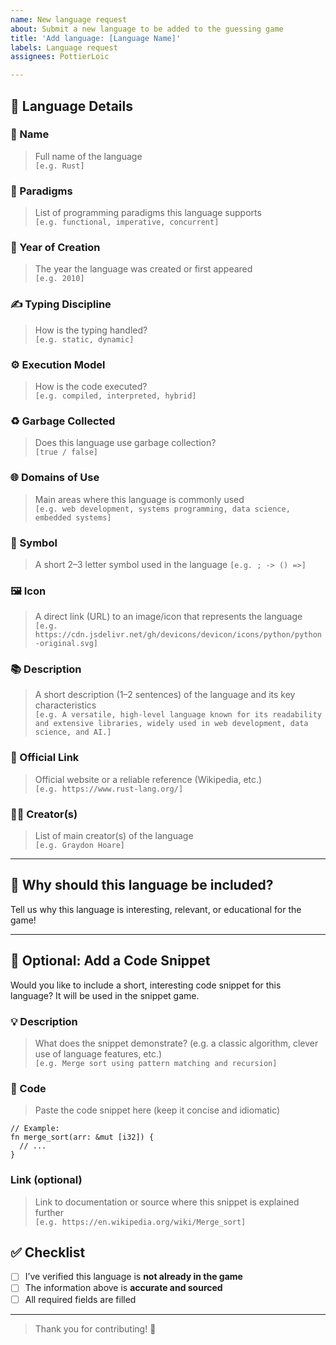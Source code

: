 ```yaml
---
name: New language request
about: Submit a new language to be added to the guessing game
title: 'Add language: [Language Name]'
labels: Language request
assignees: PottierLoic

---
```


## 📌 Language Details

### 🧾 Name
> Full name of the language  
`[e.g. Rust]`

### 🧠 Paradigms
> List of programming paradigms this language supports  
`[e.g. functional, imperative, concurrent]`

### 📆 Year of Creation
> The year the language was created or first appeared  
`[e.g. 2010]`

### ✍️ Typing Discipline
> How is the typing handled?  
`[e.g. static, dynamic]`

### ⚙️ Execution Model
> How is the code executed?  
`[e.g. compiled, interpreted, hybrid]`

### ♻️ Garbage Collected
> Does this language use garbage collection?  
`[true / false]`

### 🌐 Domains of Use
> Main areas where this language is commonly used  
`[e.g. web development, systems programming, data science, embedded systems]`

### 🔣 Symbol
> A short 2–3 letter symbol used in the language
`[e.g. ; -> () =>]`

### 🖼️ Icon
> A direct link (URL) to an image/icon that represents the language  
`[e.g. https://cdn.jsdelivr.net/gh/devicons/devicon/icons/python/python-original.svg]`

### 📚 Description
> A short description (1–2 sentences) of the language and its key characteristics  
`[e.g. A versatile, high-level language known for its readability and extensive libraries, widely used in web development, data science, and AI.]`

### 🔗 Official Link
> Official website or a reliable reference (Wikipedia, etc.)  
`[e.g. https://www.rust-lang.org/]`

### 🧑‍💻 Creator(s)
> List of main creator(s) of the language  
`[e.g. Graydon Hoare]`

---

## 🧠 Why should this language be included?

Tell us why this language is interesting, relevant, or educational for the game!

---

## 🧩 Optional: Add a Code Snippet

Would you like to include a short, interesting code snippet for this language? It will be used in the snippet game.

### 💡 Description
> What does the snippet demonstrate? (e.g. a classic algorithm, clever use of language features, etc.)  
`[e.g. Merge sort using pattern matching and recursion]`

### 🧾 Code
> Paste the code snippet here (keep it concise and idiomatic)  
```[your-language-here]
// Example:
fn merge_sort(arr: &mut [i32]) {
  // ...
}
```

### Link (optional)
> Link to documentation or source where this snippet is explained further  
`[e.g. https://en.wikipedia.org/wiki/Merge_sort]`

## ✅ Checklist

- [ ] I’ve verified this language is **not already in the game**
- [ ] The information above is **accurate and sourced**
- [ ] All required fields are filled

---

> Thank you for contributing! 🚀
